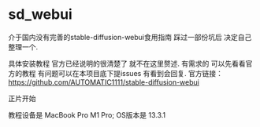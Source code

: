 # sd_webui
介于国内没有完善的stable-diffusion-webui食用指南 踩过一部份坑后 决定自己整理一个.

具体安装教程 官方已经说明的很清楚了 就不在这里赘述.
有需求的 可以先看看官方的教程 有问题可以在本项目底下提issues 有看到会回复.
官方链接：https://github.com/AUTOMATIC1111/stable-diffusion-webui

正片开始

教程设备是 MacBook Pro M1 Pro; OS版本是 13.3.1

